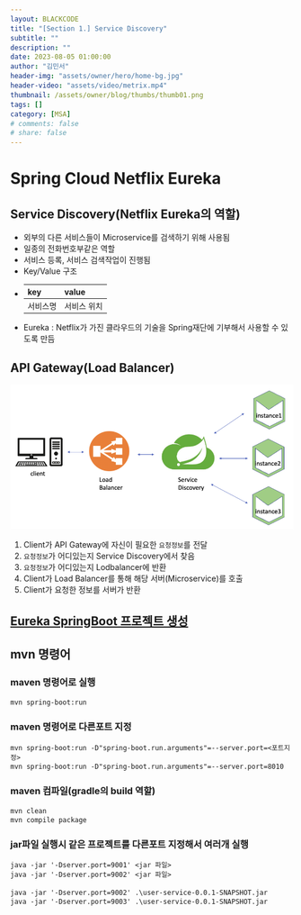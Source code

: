 ```yaml
---
layout: BLACKCODE
title: "[Section 1.] Service Discovery"
subtitle: ""
description: ""
date: 2023-08-05 01:00:00
author: "김민서"
header-img: "assets/owner/hero/home-bg.jpg"
header-video: "assets/video/metrix.mp4"
thumbnail: /assets/owner/blog/thumbs/thumb01.png
tags: []
category: [MSA]
# comments: false
# share: false
---
```


# Spring Cloud Netflix Eureka

## Service Discovery(Netflix Eureka의 역할)

- 외부의 다른 서비스들이 Microservice를 검색하기 위해 사용됨
- 일종의 전화번호부같은 역할
- 서비스 등록, 서비스 검색작업이 진행됨
- Key/Value 구조
- | key      | value       |
  | -------- | ----------- |
  | 서비스명 | 서비스 위치 |
- Eureka : Netflix가 가진 클라우드의 기술을 Spring재단에 기부해서 사용할 수 있도록 만듬

## API Gateway(Load Balancer)

![img](/assets/category/MSA/inflearn/01-01.png)

1. Client가 API Gateway에 자신이 필요한 `요청정보`를 전달
2. `요청정보`가 어디있는지 Service Discovery에서 찾음
3. `요청정보`가 어디있는지 Lodbalancer에 반환
4. Client가 Load Balancer를 통해 해당 서버(Microservice)를 호출
5. Client가 요청한 정보를 서버가 반환

## [Eureka SpringBoot 프로젝트 생성](https://start.spring.io/)

## mvn 명령어

### maven 명령어로 실행

```
mvn spring-boot:run
```

### maven 명령어로 다른포트 지정

```
mvn spring-boot:run -D"spring-boot.run.arguments"=--server.port=<포트지정>
mvn spring-boot:run -D"spring-boot.run.arguments"=--server.port=8010
```

### maven 컴파일(gradle의 build 역할)

```
mvn clean
mvn compile package
```

### jar파일 실행시 같은 프로젝트를 다른포트 지정해서 여러개 실행

```
java -jar '-Dserver.port=9001' <jar 파일>
java -jar '-Dserver.port=9002' <jar 파일>

java -jar '-Dserver.port=9002' .\user-service-0.0.1-SNAPSHOT.jar
java -jar '-Dserver.port=9003' .\user-service-0.0.1-SNAPSHOT.jar
```

